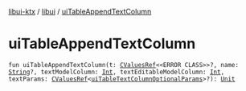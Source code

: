 [libui-ktx](../index.md) / [libui](index.md) / [uiTableAppendTextColumn](./ui-table-append-text-column.md)

# uiTableAppendTextColumn

`fun uiTableAppendTextColumn(t: `[`CValuesRef`](../kotlinx.cinterop/-c-values-ref/index.md)`<<ERROR CLASS>>?, name: `[`String`](https://kotlinlang.org/api/latest/jvm/stdlib/kotlin/-string/index.html)`?, textModelColumn: `[`Int`](https://kotlinlang.org/api/latest/jvm/stdlib/kotlin/-int/index.html)`, textEditableModelColumn: `[`Int`](https://kotlinlang.org/api/latest/jvm/stdlib/kotlin/-int/index.html)`, textParams: `[`CValuesRef`](../kotlinx.cinterop/-c-values-ref/index.md)`<`[`uiTableTextColumnOptionalParams`](ui-table-text-column-optional-params/index.md)`>?): `[`Unit`](https://kotlinlang.org/api/latest/jvm/stdlib/kotlin/-unit/index.html)